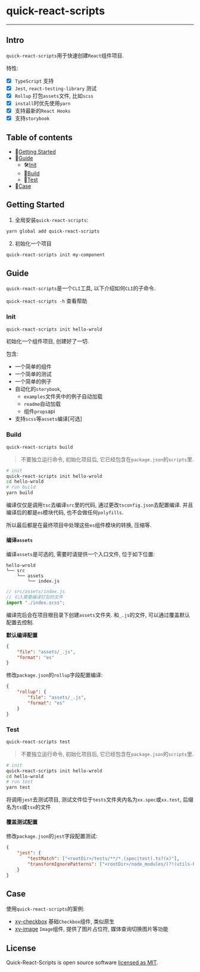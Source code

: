 # quick-react-scripts

---

## Intro

`quick-react-scripts`用于快速创建`React`组件项目.

特性:

-   [x] `TypeScript` 支持
-   [x] `Jest`, `react-testing-library` 测试
-   [x] `Rollup` 打包`assets`文件, 比如`scss`
-   [x] `install`时优先使用`yarn`
-   [x] 支持最新的`React Hooks`
-   [x] 支持`storybook`

## Table of contents

-   🚀[Getting Started](#getting-started)
-   📒[Guide](#Guide)
    -   🛠[Init](#Init)
    -   🔧[Build](#Build)
    -   🧪[Test](#Test)
-   🏰[Case](#Case)

## Getting Started

1. 全局安装`quick-react-scripts`:

```sh
yarn global add quick-react-scripts
```

2. 初始化一个项目

```sh
quick-react-scripts init my-component
```

## Guide

`quick-react-scripts`是一个`CLI`工具, 以下介绍如何`CLI`的子命令.

`quick-react-scripts -h` 查看帮助

### Init

```sh
quick-react-scripts init hello-wrold
```

初始化一个组件项目, 创建好了一切.

包含:

-   一个简单的组件
-   一个简单的测试
-   一个简单的例子
-   自动化的`storybook`,
    -   `examples`文件夹中的例子自动加载
    -   `readme`自动加载
    -   组件`props`api
-   支持`scss`等`assets`编译[可选]

### Build

```sh
quick-react-scripts build
```

> 不要独立运行命令, 初始化项目后, 它已经包含在`package.json`的`scripts`里.

```sh
# init
quick-react-scripts init hello-wrold
cd hello-wrold
# run build
yarn build
```

编译仅仅是调用`tsc`去编译`src`里的代码, 通过更改`tsconfig.json`去配置编译. 并且编译后的都是`es`模块代码, 也不会做任何`polyfills`.

所以最后都是在最终项目中处理这些`es`组件模块的转换, 压缩等.

#### 编译`assets`

编译`assets`是可选的, 需要时请提供一个入口文件, 位于如下位置:

```
hello-wrold
└── src
    └── assets
        └── index.js
```

```js
// src/assets/index.js
// 引入需要编译打包的文件
import "./index.scss";
```

编译完后会在项目根目录下创建`assets`文件夹. 和`_.js`的文件, 可以通过覆盖默认配置去控制.

**默认编译配置**

```json
{
    "file": "assets/_.js",
    "format": "es"
}
```

修改`package.json`的`rollup`字段配置编译:

```json
{
    "rollup": {
        "file": "assets/_.js",
        "format": "es"
    }
}
```

### Test

```sh
quick-react-scripts test
```

> 不要独立运行命令, 初始化项目后, 它已经包含在`package.json`的`scripts`里.

```sh
# init
quick-react-scripts init hello-wrold
cd hello-wrold
# run test
yarn test
```

将调用`jest`去测试项目, 测试文件位于`tests`文件夹内名为`xx.spec`或`xx.test`, 后缀名为`ts`或`tsx`的文件

#### 覆盖测试配置

修改`package.json`的`jest`字段配置测试:

```json
{
    "jest": {
        "testMatch": ["<rootDir>/tests/**/*.(spec|test).ts?(x)"],
        "transformIgnorePatterns": ["<rootDir>/node_modules/(?!(utils-hooks/es))"]
    }
}
```

## Case

使用`quick-react-scripts`的案例:

-   [xy-checkbox](https://github.com/xueyou2000/xy-checkbox) 基础`Checkbox`组件, 类似原生
-   [xy-image](https://github.com/xueyou2000/xy-image) `Image`组件, 提供了图片占位符, 媒体查询切换图片等功能

## License

Quick-React-Scripts is open source software [licensed as MIT](https://github.com/xueyou2000/quick-react-scripts/blob/master/LICENSE).
